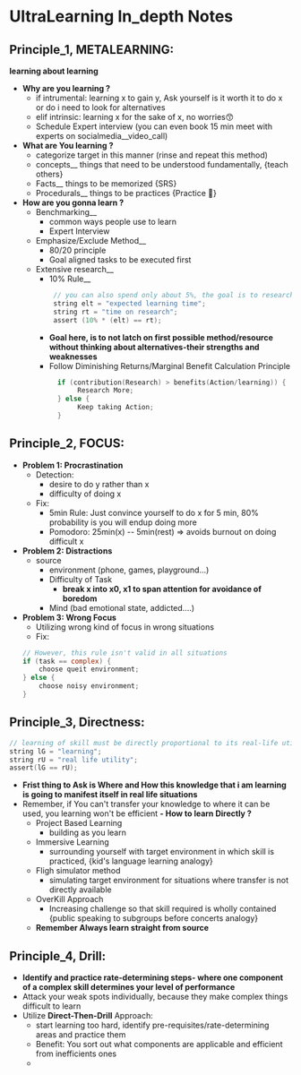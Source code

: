 # UltraLearning In_depth Notes

## Principle_1, METALEARNING: 
**learning about learning** <br>
- **Why are you learning ?**
   - if intrumental: learning x to gain y, Ask yourself is it worth it to do x or do i need to look for alternatives
   - elif intrinsic: learning x for the sake of x, no worries😙
   - Schedule Expert interview (you can even book 15 min meet with experts on socialmedia__video_call)
- **What are You learning ?**
   - categorize target in this manner (rinse and repeat this method)
   - concepts__ things that need to be understood fundamentally, {teach others}
   - Facts__ things to be memorized {SRS}
   - Procedurals__ things to be practices {Practice 🍭}
- **How are you gonna learn ?**
   - Benchmarking__
       - common ways people use to learn
       - Expert Interview
   - Emphasize/Exclude Method__
       - 80/20 principle
       - Goal aligned tasks to be executed first
   - Extensive research__
       - 10% Rule__ 
         ```c
          // you can also spend only about 5%, the goal is to research well enough
          string elt = "expected learning time";
          string rt = "time on research";
          assert (10% * (elt) == rt);
         ```
       - **Goal here, is to not latch on first possible method/resource without thinking about alternatives-their strengths and weaknesses**
       - Follow Diminishing Returns/Marginal Benefit Calculation Principle
         ```c
           if (contribution(Research) > benefits(Action/learning)) {
                Research More;
           } else {
                Keep taking Action;
           }
         ```
## Principle_2, FOCUS:
- **Problem 1: Procrastination**
  - Detection:
     - desire to do y rather than x
     - difficulty of doing x
  - Fix:
     - 5min Rule: Just convince yourself to do x for 5 min, 80% probability is you will endup doing more
     - Pomodoro: 25min(x) -- 5min(rest) => avoids burnout on doing difficult x
- **Problem 2: Distractions**
   - source
      - environment (phone, games, playground...)
      - Difficulty of Task
         - **break x into x0, x1 to span attention for avoidance of boredom**
      - Mind (bad emotional state, addicted....)
- **Problem 3: Wrong Focus**
   - Utilizing wrong kind of focus in wrong situations
   - Fix:
   ```c
   // However, this rule isn't valid in all situations
   if (task == complex) {
       choose queit environment;
   } else {
       choose noisy environment;
   }
  ```

## Principle_3, Directness:
```c
// learning of skill must be directly proportional to its real-life utility
string lG = "learning";
string rU = "real life utility";
assert(lG == rU);
```
- **Frist thing to Ask is Where and How this knowledge that i am learning is going to manifest itself in real life situations**
- Remember, if You can't transfer your knowledge to where it can be used, you learning won't be efficient
**- How to learn Directly ?**
     - Project Based Learning
        - building as you learn
     - Immersive Learning
        - surrounding yourself with target environment in which skill is practiced, {kid's language learning analogy}
     - Fligh simulator method
        - simulating target environment for situations where transfer is not directly available
     - OverKill Approach
        - Increasing challenge so that skill required is wholly contained {public speaking to subgroups before concerts analogy}
     - **Remember Always learn straight from source**

## Principle_4, Drill:
- **Identify and practice rate-determining steps- where one component of a complex skill determines your level of performance**
- Attack your weak spots individually, because they make complex things difficult to learn
- Utilize **Direct-Then-Drill** Approach:
   - start learning too hard, identify pre-requisites/rate-determining areas and practice them
   - Benefit: You sort out what components are applicable and efficient from inefficients ones
   - 





















